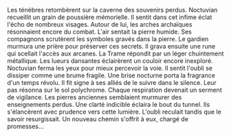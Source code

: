 Les ténèbres retombèrent sur la caverne des souvenirs perdus.
Noctuvian recueillit un grain de poussière mémorielle.
Il sentit dans cet infime éclat l'écho de nombreux visages.
Autour de lui, les arches archaïques résonnaient encore du combat.
L'air sentait la pierre humide.
Ses compagnons scrutèrent les symboles gravés dans la pierre.
Le gardien murmura une prière pour préserver ces secrets.
Il grava ensuite une rune qui scellait l'accès aux arcanes.
La Trame répondit par un léger chuintement métallique.
Les lueurs dansantes éclairèrent un couloir encore inexploré.
Noctuvian ferma les yeux pour mieux percevoir la voie.
Il sentit l'oubli se dissiper comme une brume fragile.
Une brise nocturne porta la fragrance d'un temps révolu.
Il fit signe à ses alliés de le suivre dans le silence.
Leur pas résonna sur le sol polychrome.
Chaque respiration devenait un serment de vigilance.
Les pierres anciennes semblaient murmurer des enseignements perdus.
Une clarté indicible éclaira le bout du tunnel.
Ils s'élancèrent avec prudence vers cette lumière.
L'oubli reculait tandis que le savoir resurgissait.
Un nouveau chemin s'offrit à eux, chargé de promesses...
